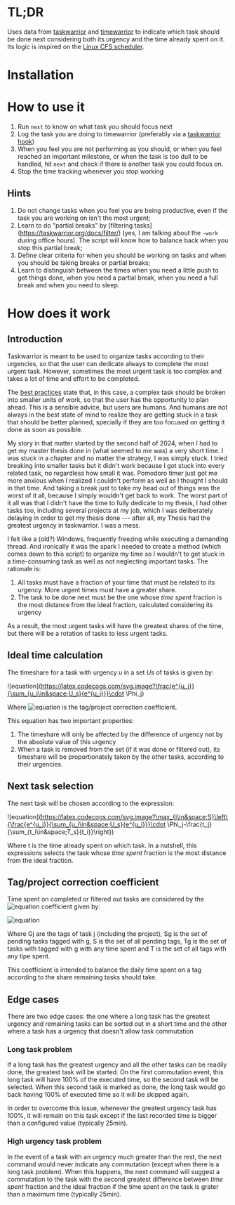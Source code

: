 # TL;DR

Uses data from [taskwarrior](https://taskwarrior.org/) and [timewarrior](https://timewarrior.net/) to indicate which task should be done next considering both its urgency and the time already spent on it. Its logic is inspired on the [Linux CFS scheduler](https://docs.kernel.org/scheduler/sched-design-CFS.html).

# Installation

# How to use it

1. Run ``next`` to know on what task you should focus next
2. Log the task you are doing to timewarrior (preferably via a [taskwarrior hook](https://timewarrior.net/docs/taskwarrior/))
3. When you feel you are not performing as you should, or when you feel reached an important milestone, or when the task is too dull to be handled, hit ``next`` and check if there is another task you could focus on.
4. Stop the time tracking whenever you stop working

## Hints 

1. Do not change tasks when you feel you are being productive, even if the task you are working on isn't the most urgent;
2. Learn to do "partial breaks" by [filtering tasks] (https://taskwarrior.org/docs/filter/) (yes, I am talking about the ``-work`` during office hours). The script will know how to balance back when you stop this partial break;
2. Define clear criteria for when you should be working on tasks and when you should be taking breaks or partial breaks;
3. Learn to distinguish between the times when you need a little push to get things done, when you need a partial break, when you need a full break and when you need to sleep.

# How does it work

## Introduction

Taskwarrior is meant to be used to organize tasks according to their urgencies, so that the user can dedicate always to complete the most urgent task. However, sometimes the most urgent task is too complex and takes a lot of time and effort to be completed.

The [best practices](https://taskwarrior.org/docs/best-practices/) state that, in this case, a complex task should be broken into smaller units of work, so that the user has the opportunity to plan ahead. This is a sensible advice, but users are humans. And humans are not always in the best state of mind to realize they are getting stuck in a task that should be better planned, specially if they are too focused on getting it done as soon as possible.

My story in that matter started by the second half of 2024, when I had to get my master thesis done in (what seemed to me was) a very short time. I was stuck in a chapter and no matter the strategy, I was simply stuck. I tried breaking into smaller tasks but it didn't work because I got stuck into every related task, no regardless how small it was. Pomodoro timer just got me more anxious when I realized I couldn't perform as well as I thought I should in that time. And taking a break just to take my head out of things was the worst of it all, because I simply wouldn't get back to work. The worst part of it all was that I didn't have the time to fully dedicate to my thesis, I had other tasks too, including several projects at my job, which I was deliberately delaying in order to get my thesis done --- after all, my Thesis had the greatest urgency in taskwarrior. I was a mess.

I felt like a (old?) Windows, frequently freezing while executing a demanding thread. And ironically it was the spark I needed to create a method (which comes down to this script) to organize my time so I wouldn't to get stuck in a time-consuming task as well as not neglecting important tasks. The rationale is:

1. All tasks must have a fraction of your time that must be related to its urgency. More urgent times must have a greater share.
1. The task to be done next must be the one whose *time spent* fraction is the most distance from the ideal fraction, calculated considering its urgency

As a result, the most urgent tasks will have the greatest shares of the time, but there will be a rotation of tasks to less urgent tasks.

## Ideal time calculation

The timeshare for a task with urgency *u* in a set *Us* of tasks is given by:

![equation](https://latex.codecogs.com/svg.image?\frac{e^{u_j}}{\sum_{u_i\in&space;U_s}{e^{u_i}}}\cdot \Phi_j)

Where ![equation](https://latex.codecogs.com/svg.image?\Phi_j) is the tag/project correction coefficient.

This equation has two important properties:

1. The timeshare will only be affected by the difference of urgency not by the absolute value of this urgency
2. When a task is removed from the set (if it was done or filtered out), its timeshare will be proportionately taken by the other tasks, according to their urgencies.

## Next task selection

The next task will be chosen according to the expression:

![equation](https://latex.codecogs.com/svg.image?\max_{j\in&space;S}\left\{\frac{e^{u_j}}{\sum_{u_i\in&space;U_s}{e^{u_i}}}\cdot \Phi_j-\frac{t_j}{\sum_{t_i\in&space;T_s}{t_i}}\right\})

Where t is the time already spent on which task. In a nutshell, this expressions selects the task whose *time spent* fraction is the most distance from the ideal fraction.

## Tag/project correction coefficient

Time spent on completed or filtered out tasks are considered by the ![equation](https://latex.codecogs.com/svg.image?\Phi_j) coefficient given by:

![equation](https://latex.codecogs.com/svg.image?\Phi_j=\prod_{g\in&space;G_j}{\left\(\frac{\sum_{i\in&space;T_g}{t_i}}{\sum_{i\in&space;T}{t_i}}\cdot\frac{\sum_{i\in&space;S}{e^{u_i}}}{\sum_{i\in&space;S_g}{e^{u_i}}}\right\)})

Where Gj are the tags of task j (including the project), Sg is the set of pending tasks tagged with g, S is the set of all pending tags, Tg is the set of tasks with tagged with g with any time spent and T is the set of all tags with any tipe spent.

This coefficient is intended to balance the daily time spent on a tag according to the share remaining tasks should take.

## Edge cases

There are two edge cases: the one where a long task has the greatest urgency and remaining tasks can be sorted out in a short time and the other where a task has a urgency that doesn't allow task commutation

### Long task problem

If a long task has the greatest urgency and all the other tasks can be readily done, the greatest task will be started. On the first commutation event, this long task will have 100% of the executed time, so the second task will be selected. When this second task is marked as done, the long task would go back having 100% of executed time so it will be skipped again.

In order to overcome this issue, whenever the greatest urgency task has 100%, it will remain on this task except if the last recorded time is bigger than a configured value (typically 25min).

### High urgency task problem

In the event of a task with an urgency much greater than the rest, the next command would never indicate any commutation (except when there is a long task problem). When this happens, the next command will suggest a commutation to the task with the second greatest difference between *time spent* fraction and the ideal fraction if the time spent on the task is grater than a maximum time (typically 25min).
